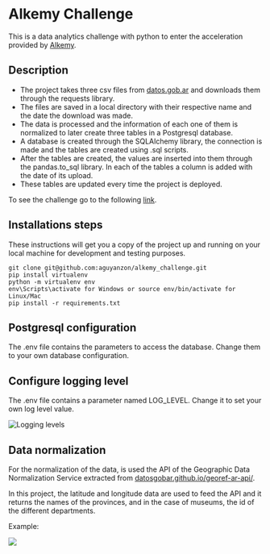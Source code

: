 # Alkemy Challenge 

This is a data analytics challenge with python to enter the acceleration provided by [Alkemy](https://www.alkemy.org/).

## Description

* The project takes three csv files from [datos.gob.ar](https://datos.gob.ar/dataset/cultura-mapa-cultural-espacios-culturales/) and downloads them through the requests library.
* The files are saved in a local directory with their respective name and the date the download was made.
* The data is processed and the information of each one of them is normalized to later create three tables in a Postgresql database.
* A database is created through the SQLAlchemy library, the connection is made and the tables are created using .sql scripts.
* After the tables are created, the values ​​are inserted into them through the pandas.to_sql library. In each of the tables a column is added with the date of its upload.
* These tables are updated every time the project is deployed.

To see the challenge go to the following [link](https://drive.google.com/file/d/1ZxBnjsof8yCZx1JVLVaq5DbRjvIIvfJs/view).

## Installations steps

These instructions will get you a copy of the project up and running on your local machine for development and testing purposes. 

```
git clone git@github.com:aguyanzon/alkemy_challenge.git
pip install virtualenv
python -m virtualenv env
env\Scripts\activate for Windows or source env/bin/activate for Linux/Mac
pip install -r requirements.txt
```

## Postgresql configuration

The .env file contains the parameters to access the database. Change them to your own database configuration.

## Configure logging level

The .env file contains a parameter named LOG_LEVEL. Change it to set your own log level value.

<img src="https://images.ctfassets.net/h6vh38q7qvzk/4ndCwiSGDeEyIqCwmWs2KK/19a7cbf71d36644167a56f95bc1444c0/loggingLevels.jpeg" alt="Logging levels">

## Data normalization

For the normalization of the data, is used the API of the Geographic Data Normalization Service extracted from [datosgobar.github.io/georef-ar-api/](https://datosgobar.github.io/georef-ar-api/).

In this project, the latitude and longitude data are used to feed the API and it returns the names of the provinces, and in the case of museums, the id of the different departments.

Example:

![](https://raw.github.com/aguyanzon/kaggle/master/resources/example.PNG)



